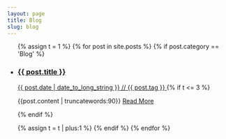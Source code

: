 ```yaml
---
layout: page
title: Blog
slug: blog
---
```

<ul class="block-list">
{% assign t = 1 %}
{% for post in site.posts %}
{% if post.category == 'Blog' %}
<li>
<a href="{{ post.url }}" class="block-list__link">
    <h3>{{ post.title }}</h3>
    <date class="date">{{ post.date | date_to_long_string }}</date> // <span class="tags">{{ post.tag }}</span>
</a>
{% if t <= 3 %}
<p>{{post.content | truncatewords:90}} <a href="{{post.url}}" class="go"> Read More</a><p/>
{% endif %}
</li>
{% assign t = t | plus:1 %}
{% endif %}
{% endfor %}
</ul>